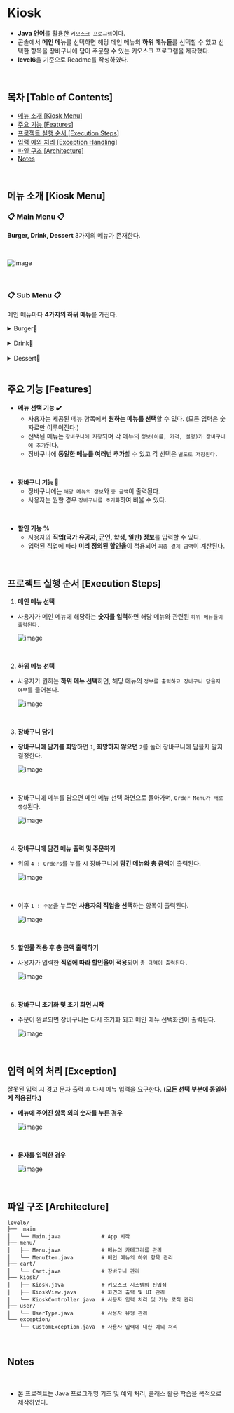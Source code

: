 # Kiosk
- **Java 언어**를 활용한 `키오스크 프로그램`이다. 
- 콘솔에서 **메인 메뉴**를 선택하면 해당 메인 메뉴의 **하위 메뉴들**를 선택할 수 있고 선택한 항목을 장바구니에 담아 주문할 수 있는 키오스크 프로그램을 제작했다. 
- **level6**을 기준으로 Readme를 작성하였다.

<br>

## 목차 [Table of Contents]

- [메뉴 소개 [Kiosk Menu]](#메뉴-소개-kiosk-menu)
- [주요 기능 [Features]](#주요-기능-features)
- [프로젝트 실행 순서 [Execution Steps]](#프로젝트-실행-순서-execution-steps)
- [입력 예외 처리 [Exception Handling]](#입력-예외-처리-exception)
- [파일 구조 [Architecture]](#파일-구조-Architecture)
- [Notes](#notes)

<br>

## 메뉴 소개 [Kiosk Menu] 

### 📋 Main Menu 📋 

**Burger, Drink, Dessert** 3가지의 메뉴가 존재한다. 

<br>

![image](https://github.com/user-attachments/assets/adeea48e-1ce4-4b90-98a7-c937d7e9b7c0)

<br>

### 📋 Sub Menu 📋

메인 메뉴마다 **4가지의 하위 메뉴**를 가진다.
<details><summary>Burger🍔
</summary>

<br>

![image](https://github.com/user-attachments/assets/a10d644d-1e3c-4e46-8d72-0191b2fc3a2a)

</details>

<br>

<details><summary>Drink🍹
</summary>

<br>

![image](https://github.com/user-attachments/assets/45363531-14ac-4f82-b069-77f0b5e4107c)

</details>

<br>

<details><summary>Dessert🧁
</summary>

<br>

![image](https://github.com/user-attachments/assets/7a352e7b-9c25-4a33-9762-59cced3322ad)

</details>

<br>

## 주요 기능 [Features]
- **메뉴 선택 기능 ✔️** <br>
  - 사용자는 제공된 메뉴 항목에서 **원하는 메뉴를 선택**할 수 있다. (모든 입력은 숫자로만 이루어진다.)
  - 선택된 메뉴는 `장바구니에 저장`되며 각 메뉴의 `정보(이름, 가격, 설명)가 장바구니에 추가`된다.
  - 장바구니에 **동일한 메뉴를 여러번 추가**할 수 있고 각 선택은 `별도로 저장된다.`
 
<br>

- **장바구니 기능 🛒** <br>
   - 장바구니에는 `해당 메뉴의 정보`와 `총 금액`이 출력된다.
   - 사용자는 원할 경우 `장바구니를 초기화`하여 비울 수 있다.
 
<br>

- **할인 기능 %** <br>
  - 사용자의 **직업(국가 유공자, 군인, 학생, 일반) 정보**를 입력할 수 있다. 
  -  입력된 직업에 따라 **미리 정의된 할인율**이 적용되어 `최종 결제 금액`이 계산된다. 


<br>

## 프로젝트 실행 순서 [Execution Steps]
1. **메인 메뉴 선택** <br>

- 사용자가 메인 메뉴에 해당하는 **숫자를 입력**하면 해당 메뉴와 관련된 `하위 메뉴들이 출력된다.`
  
   ![image](https://github.com/user-attachments/assets/3fb0656f-eab5-4689-b449-80473f1d6e0a)

   <br>

2. **하위 메뉴 선택** <br>

- 사용자가 원하는 **하위 메뉴 선택**하면, 해당 메뉴의 `정보를 출력하고 장바구니 담을지 여부`를 물어본다.  

   ![image](https://github.com/user-attachments/assets/7381dafb-9c37-441a-8c82-c0b4cdda3762)


 <br>

3. **장바구니 담기** <br>

- **장바구니에 담기를 희망**하면 `1`, **희망하지 않으면** `2`를 눌러 장바구니에 담을지 말지 결정한다.
  
     ![image](https://github.com/user-attachments/assets/0211219d-13a1-479c-a496-fd2cb9d831ec)


    <br>

 - 장바구니에 메뉴를 담으면 메인 메뉴 선택 화면으로 돌아가며, `Order Menu가 새로 생성`된다.
     
      ![image](https://github.com/user-attachments/assets/cc2d2f00-1f7e-48ab-a630-8bc104b47fc6)

    

<br>

4. **장바구니에 담긴 메뉴 출력 및 주문하기** <br>

 - 위의 `4 : Orders`를 누를 시 장바구니에 **담긴 메뉴와 총 금액**이 출력된다.
     
     ![image](https://github.com/user-attachments/assets/a5f7cd34-69e6-4f45-b2f8-7b1e061bbf16)


    <br>
   
 - 이후 `1 : 주문`을 누르면 **사용자의 직업을 선택**하는 항목이 출력된다.
    
     ![image](https://github.com/user-attachments/assets/b8e15d84-d7a3-4359-bff3-ee232ea0cde4)

 <br>

 5. **할인률 적용 후 총 금액 출력하기** <br>

- 사용자가 입력한 **직업에 따라 할인율이 적용**되어 `총 금액이 출력된다.`
    
     ![image](https://github.com/user-attachments/assets/2fddf7ae-90bd-4ba5-8c94-9a784ad5d585)

<br>

6. **장바구니 초기화 및 초기 화면 시작** <br>

- 주문이 완료되면 장바구니는 다시 초기화 되고 메인 메뉴 선택화면이 출력된다.
    
     ![image](https://github.com/user-attachments/assets/eb2a5595-7a27-4336-a07f-c358ccfeea10)

 

<br>

## 입력 예외 처리 [Exception]
잘못된 입력 시 경고 문자 출력 후 다시 메뉴 입력을 요구한다. **(모든 선택 부분에 동일하게 적용된다.)**
<br>

- **메뉴에 주어진 항목 외의 숫자를 누른 경우** <br>

   ![image](https://github.com/user-attachments/assets/64d07595-6842-4ecf-abee-b5e4394e62da)


  <br>

- **문자를 입력한 경우**

   ![image](https://github.com/user-attachments/assets/9be2e669-9209-4368-8134-532f2f3b803b)


<br>

## 파일 구조 [Architecture]

```
level6/
├──  main
│   └── Main.java             # App 시작
├── menu/
│   ├── Menu.java             # 메뉴의 카테고리를 관리
│   └── MenuItem.java         # 메인 메뉴의 하위 항목 관리
├── cart/
│   └── Cart.java             # 장바구니 관리
├── kiosk/
│   ├── Kiosk.java            # 키오스크 시스템의 진입점
│   ├── KioskView.java        # 화면의 출력 및 UI 관리
│   └── KioskController.java  # 사용자 입력 처리 및 기능 로직 관리
├── user/
│   └── UserType.java         # 사용자 유형 관리
└── exception/
    └── CustomException.java  # 사용자 입력에 대한 예외 처리 
```

<br>

## Notes
<br>

- 본 프로젝트는 Java 프로그래밍 기초 및 예외 처리, 클래스 활용 학습을 목적으로 제작하였다. 

  


   

   


